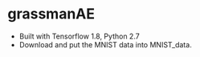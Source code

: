 # grassmanAE
* Built with Tensorflow 1.8, Python 2.7
* Download and put the MNIST data into MNIST_data. 

